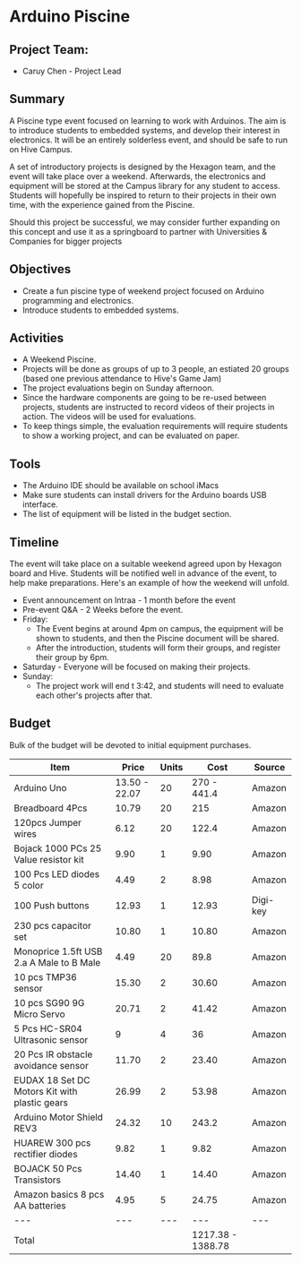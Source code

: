 # Arduino Piscine

## Project Team:
* Caruy Chen - Project Lead

## Summary
A Piscine type event focused on learning to work with Arduinos. The aim is to introduce students to embedded systems, and develop their interest in electronics. It will be an entirely solderless event, and should be safe to run on Hive Campus. 

A set of introductory projects is designed by the Hexagon team, and the event will take place over a weekend. Afterwards, the electronics and equipment will be stored at the Campus library for any student to access. Students will hopefully be inspired to return to their projects in their own time, with the experience gained from the Piscine.

Should this project be successful, we may consider further expanding on this concept and use it as a springboard to partner with Universities & Companies for bigger projects

## Objectives
* Create a fun piscine type of weekend project focused on Arduino programming and electronics.
* Introduce students to embedded systems.

## Activities
* A Weekend Piscine.
* Projects will be done as groups of up to 3 people, an estiated 20 groups (based one previous attendance to Hive's Game Jam)
* The project evaluations begin on Sunday afternoon.
* Since the hardware components are going to be re-used between projects, students are instructed to record videos of their projects in action. The videos will be used for evaluations.
* To keep things simple, the evaluation requirements will require students to show a working project, and can be evaluated on paper.

## Tools
* The Arduino IDE should be available on school iMacs
* Make sure students can install drivers for the Arduino boards USB interface.
* The list of equipment will be listed in the budget section.

## Timeline
The event will take place on a suitable weekend agreed upon by Hexagon board and Hive. Students will be notified well in advance of the event, to help make preparations. Here's an example of how the weekend will unfold.
* Event announcement on Intraa - 1 month before the event
* Pre-event Q&A - 2 Weeks before the event.
* Friday:
	* The Event begins at around 4pm on campus, the equipment will be shown to students, and then the Piscine document will be shared.
	* After the introduction, students will form their groups, and register their group by 6pm.
* Saturday - Everyone will be focused on making their projects.
* Sunday:
	* The project work will end t 3:42, and students will need to evaluate each other's projects after that.

## Budget
Bulk of the budget will be devoted to initial equipment purchases.

| Item | Price | Units | Cost | Source |
| ---- | ----- | ------ | ---- | ----- |
| Arduino Uno | 13.50 - 22.07 | 20 | 270 - 441.4 | Amazon |
| Breadboard 4Pcs | 10.79 | 20 | 215 | Amazon |
| 120pcs Jumper wires | 6.12 | 20 | 122.4 | Amazon |
| Bojack 1000 PCs 25 Value resistor kit | 9.90 | 1 | 9.90 | Amazon |
| 100 Pcs LED diodes 5 color | 4.49 | 2 | 8.98 | Amazon |
| 100 Push buttons | 12.93 | 1 | 12.93 | Digi-key |
| 230 pcs capacitor set | 10.80 | 1 | 10.80 | Amazon |
| Monoprice 1.5ft USB 2.a A Male to B Male | 4.49 | 20 | 89.8 | Amazon |
| 10 pcs TMP36 sensor | 15.30 | 2 | 30.60 | Amazon |
| 10 pcs SG90 9G Micro Servo | 20.71 | 2 | 41.42 | Amazon |
| 5 Pcs HC-SR04 Ultrasonic sensor | 9 | 4 | 36 | Amazon |
| 20 Pcs IR obstacle avoidance sensor | 11.70 | 2 | 23.40 | Amazon |
| EUDAX 18 Set DC Motors Kit with plastic gears| 26.99 | 2 | 53.98 | Amazon |
| Arduino Motor Shield REV3 | 24.32 | 10 | 243.2 | Amazon |
| HUAREW 300 pcs rectifier diodes | 9.82 | 1 | 9.82 | Amazon |
| BOJACK 50 Pcs Transistors | 14.40 | 1 | 14.40 | Amazon | 
| Amazon basics 8 pcs AA batteries | 4.95 | 5 | 24.75 | Amazon |
| --- | --- | --- | --- | --- |
| Total | | | 1217.38 - 1388.78 | | 
